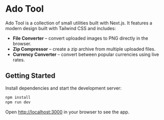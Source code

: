 # Ado Tool
Ado Tool is a collection of small utilities built with Next.js. It features a modern design built with Tailwind CSS and includes:

- **File Converter** – convert uploaded images to PNG directly in the browser.
- **Zip Compressor** – create a zip archive from multiple uploaded files.
- **Currency Converter** – convert between popular currencies using live rates.

## Getting Started

Install dependencies and start the development server:

```bash
npm install
npm run dev
```

Open [http://localhost:3000](http://localhost:3000) in your browser to see the app.
